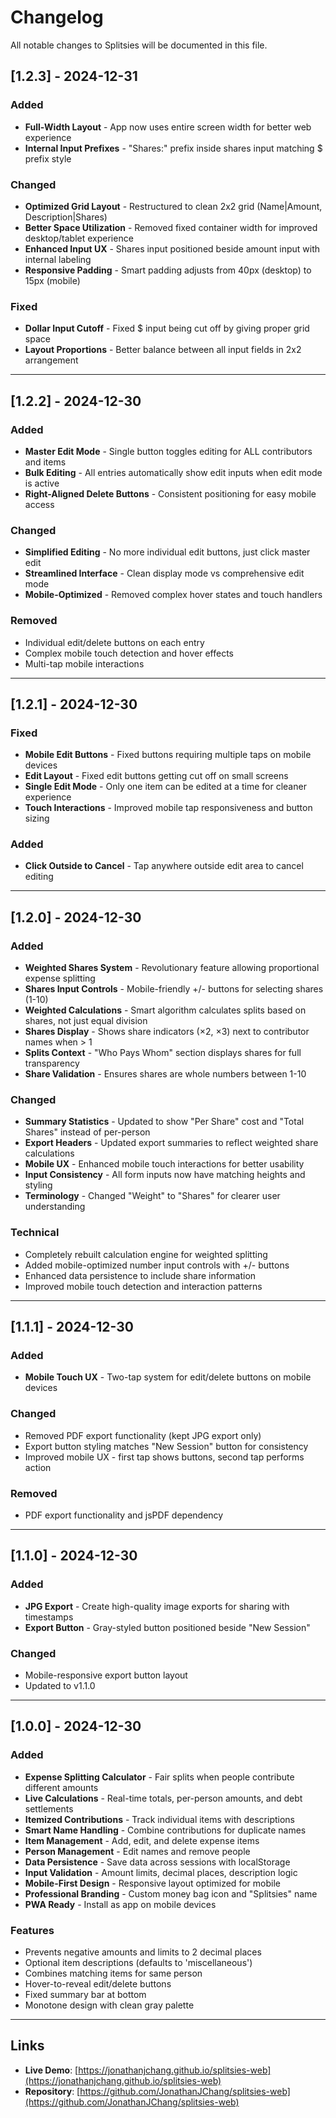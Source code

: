 # Changelog

All notable changes to Splitsies will be documented in this file.

## [1.2.3] - 2024-12-31

### Added
- **Full-Width Layout** - App now uses entire screen width for better web experience
- **Internal Input Prefixes** - "Shares:" prefix inside shares input matching $ prefix style

### Changed
- **Optimized Grid Layout** - Restructured to clean 2x2 grid (Name|Amount, Description|Shares)
- **Better Space Utilization** - Removed fixed container width for improved desktop/tablet experience
- **Enhanced Input UX** - Shares input positioned beside amount input with internal labeling
- **Responsive Padding** - Smart padding adjusts from 40px (desktop) to 15px (mobile)

### Fixed
- **Dollar Input Cutoff** - Fixed $ input being cut off by giving proper grid space
- **Layout Proportions** - Better balance between all input fields in 2x2 arrangement

---

## [1.2.2] - 2024-12-30

### Added
- **Master Edit Mode** - Single button toggles editing for ALL contributors and items
- **Bulk Editing** - All entries automatically show edit inputs when edit mode is active
- **Right-Aligned Delete Buttons** - Consistent positioning for easy mobile access

### Changed
- **Simplified Editing** - No more individual edit buttons, just click master edit
- **Streamlined Interface** - Clean display mode vs comprehensive edit mode
- **Mobile-Optimized** - Removed complex hover states and touch handlers

### Removed
- Individual edit/delete buttons on each entry
- Complex mobile touch detection and hover effects
- Multi-tap mobile interactions

---

## [1.2.1] - 2024-12-30

### Fixed
- **Mobile Edit Buttons** - Fixed buttons requiring multiple taps on mobile devices
- **Edit Layout** - Fixed edit buttons getting cut off on small screens
- **Single Edit Mode** - Only one item can be edited at a time for cleaner experience
- **Touch Interactions** - Improved mobile tap responsiveness and button sizing

### Added
- **Click Outside to Cancel** - Tap anywhere outside edit area to cancel editing

---

## [1.2.0] - 2024-12-30

### Added
- **Weighted Shares System** - Revolutionary feature allowing proportional expense splitting
- **Shares Input Controls** - Mobile-friendly +/- buttons for selecting shares (1-10)
- **Weighted Calculations** - Smart algorithm calculates splits based on shares, not just equal division
- **Shares Display** - Shows share indicators (×2, ×3) next to contributor names when > 1
- **Splits Context** - "Who Pays Whom" section displays shares for full transparency
- **Share Validation** - Ensures shares are whole numbers between 1-10

### Changed
- **Summary Statistics** - Updated to show "Per Share" cost and "Total Shares" instead of per-person
- **Export Headers** - Updated export summaries to reflect weighted share calculations
- **Mobile UX** - Enhanced mobile touch interactions for better usability
- **Input Consistency** - All form inputs now have matching heights and styling
- **Terminology** - Changed "Weight" to "Shares" for clearer user understanding

### Technical
- Completely rebuilt calculation engine for weighted splitting
- Added mobile-optimized number input controls with +/- buttons
- Enhanced data persistence to include share information
- Improved mobile touch detection and interaction patterns

---

## [1.1.1] - 2024-12-30

### Added
- **Mobile Touch UX** - Two-tap system for edit/delete buttons on mobile devices

### Changed
- Removed PDF export functionality (kept JPG export only)
- Export button styling matches "New Session" button for consistency
- Improved mobile UX - first tap shows buttons, second tap performs action

### Removed
- PDF export functionality and jsPDF dependency

---

## [1.1.0] - 2024-12-30

### Added
- **JPG Export** - Create high-quality image exports for sharing with timestamps
- **Export Button** - Gray-styled button positioned beside "New Session"

### Changed
- Mobile-responsive export button layout
- Updated to v1.1.0

---

## [1.0.0] - 2024-12-30

### Added
- **Expense Splitting Calculator** - Fair splits when people contribute different amounts
- **Live Calculations** - Real-time totals, per-person amounts, and debt settlements
- **Itemized Contributions** - Track individual items with descriptions
- **Smart Name Handling** - Combine contributions for duplicate names
- **Item Management** - Add, edit, and delete expense items
- **Person Management** - Edit names and remove people
- **Data Persistence** - Save data across sessions with localStorage
- **Input Validation** - Amount limits, decimal places, description logic
- **Mobile-First Design** - Responsive layout optimized for mobile
- **Professional Branding** - Custom money bag icon and "Splitsies" name
- **PWA Ready** - Install as app on mobile devices

### Features
- Prevents negative amounts and limits to 2 decimal places
- Optional item descriptions (defaults to 'miscellaneous')
- Combines matching items for same person
- Hover-to-reveal edit/delete buttons
- Fixed summary bar at bottom
- Monotone design with clean gray palette

---

## Links

- **Live Demo**: [https://jonathanjchang.github.io/splitsies-web](https://jonathanjchang.github.io/splitsies-web)
- **Repository**: [https://github.com/JonathanJChang/splitsies-web](https://github.com/JonathanJChang/splitsies-web)
